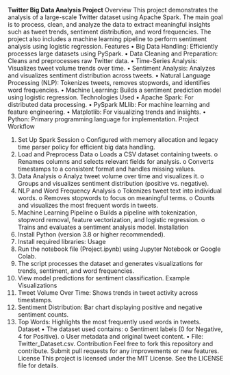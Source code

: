 <b>Twitter Big Data Analysis Project</b>
Overview
This project demonstrates the analysis of a large-scale Twitter dataset using Apache Spark. The main goal is to process, clean, and analyze the data to extract meaningful insights such as tweet trends, sentiment distribution, and word frequencies. The project also includes a machine learning pipeline to perform sentiment analysis using logistic regression.
Features
•	Big Data Handling: Efficiently processes large datasets using PySpark.
•	Data Cleaning and Preparation: Cleans and preprocesses raw Twitter data.
•	Time-Series Analysis: Visualizes tweet volume trends over time.
•	Sentiment Analysis: Analyzes and visualizes sentiment distribution across tweets.
•	Natural Language Processing (NLP): Tokenizes tweets, removes stopwords, and identifies word frequencies.
•	Machine Learning: Builds a sentiment prediction model using logistic regression.
Technologies Used
•	Apache Spark: For distributed data processing.
•	PySpark MLlib: For machine learning and feature engineering.
•	Matplotlib: For visualizing trends and insights.
•	Python: Primary programming language for implementation.
Project Workflow
1.	Set Up Spark Session
o	Configured with memory allocation and legacy time parser policy for efficient big data handling.
2.	Load and Preprocess Data
o	Loads a CSV dataset containing tweets.
o	Renames columns and selects relevant fields for analysis.
o	Converts timestamps to a consistent format and handles missing values.
3.	Data Analysis
o	Analyz tweet volume over time and visualizes it.
o	Groups and visualizes sentiment distribution (positive vs. negative).
4.	NLP and Word Frequency Analysis
o	Tokenizes tweet text into individual words.
o	Removes stopwords to focus on meaningful terms.
o	Counts and visualizes the most frequent words in tweets.
5.	Machine Learning Pipeline
o	Builds a pipeline with tokenization, stopword removal, feature vectorization, and logistic regression.
o	Trains and evaluates a sentiment analysis model.
Installation
1.	Install Python (version 3.8 or higher recommended).
2.	Install required libraries:
Usage
1.	Run the notebook file (Project.ipynb) using Jupyter Notebook or Google Colab.
2.	The script processes the dataset and generates visualizations for trends, sentiment, and word frequencies.
3.	View model predictions for sentiment classification.
Example Visualizations
1.	Tweet Volume Over Time: Shows trends in tweet activity across timestamps.
2.	Sentiment Distribution: Bar chart displaying positive and negative sentiment counts.
3.	Top Words: Highlights the most frequently used words in tweets.
Dataset
•	The dataset used contains:
o	Sentiment labels (0 for Negative, 4 for Positive).
o	User metadata and original tweet content.
•	File: Twitter_Dataset.csv.
Contribution
Feel free to fork this repository and contribute. Submit pull requests for any improvements or new features.
License
This project is licensed under the MIT License. See the LICENSE file for details.

